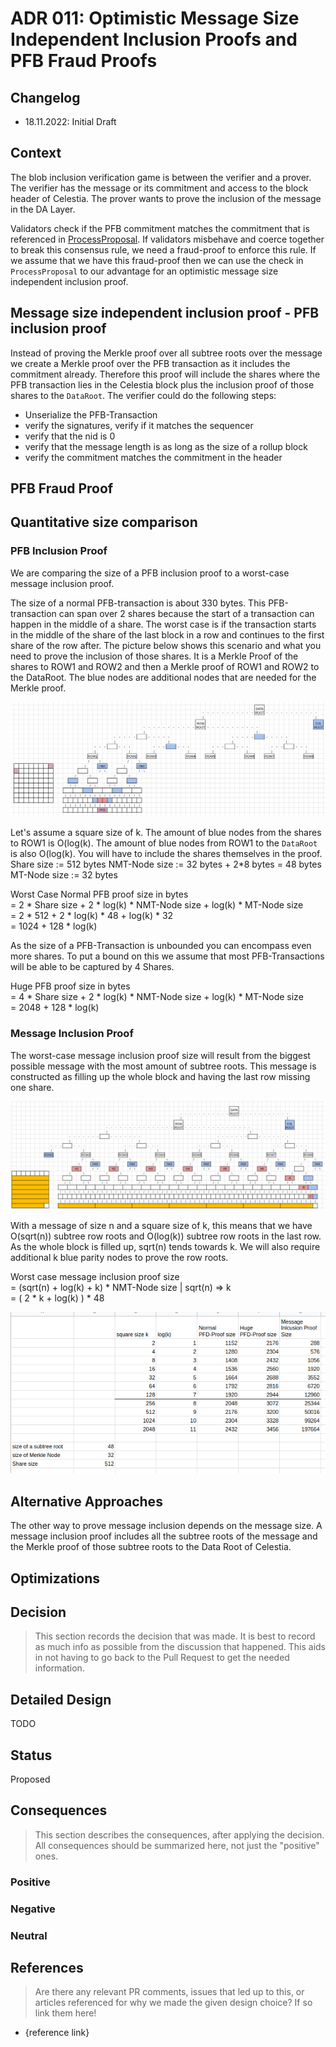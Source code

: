 # ADR 011: Optimistic Message Size Independent Inclusion Proofs and PFB Fraud Proofs

## Changelog

- 18.11.2022: Initial Draft

## Context

The blob inclusion verification game is between the verifier and a prover. The verifier has the message or its commitment and access to the block header of Celestia. The prover wants to prove the inclusion of the message in the DA Layer.

Validators check if the PFB commitment matches the commitment that is referenced in [ProcessProposal](https://github.com/celestiaorg/celestia-app/blob/3473000a9ff04fccfbba83929711fe11643b782c/app/process_proposal.go#L113). If validators misbehave and coerce together to break this consensus rule, we need a fraud-proof to enforce this rule. If we assume that we have this fraud-proof then we can use the check in `ProcessProposal` to our advantage for an optimistic message size independent inclusion proof.

## Message size independent inclusion proof - PFB inclusion proof

Instead of proving the Merkle proof over all subtree roots over the message we create a Merkle proof over the PFB transaction as it includes the commitment already. Therefore this proof will include the shares where the PFB transaction lies in the Celestia block plus the inclusion proof of those shares to the `DataRoot`.
The verifier could do the following steps:

- Unserialize the PFB-Transaction
- verify the signatures, verify if it matches the sequencer
- verify that the nid is 0
- verify that the message length is as long as the size of a rollup block
- verify the commitment matches the commitment in the header

## PFB Fraud Proof

## Quantitative size comparison

### PFB Inclusion Proof

We are comparing the size of a PFB inclusion proof to a worst-case message inclusion proof.

The size of a normal PFB-transaction is about 330 bytes. This PFB-transaction can span over 2 shares because the start of a transaction can happen in the middle of a share. The worst case is if the transaction starts in the middle of the share of the last block in a row and continues to the first share of the row after. The picture below shows this scenario and what you need to prove the inclusion of those shares. It is a Merkle Proof of the shares to ROW1 and ROW2 and then a Merkle proof of ROW1 and ROW2 to the DataRoot. The blue nodes are additional nodes that are needed for the Merkle proof.

![PFB Merkle Proof](./assets/pfd-merkle-proof.png)

Let's assume a square size of k. The amount of blue nodes from the shares to ROW1 is O(log(k). The amount of blue nodes from ROW1 to the `DataRoot` is also O(log(k). You will have to include the shares themselves in the proof.
Share size := 512 bytes
NMT-Node size := 32 bytes + 2\*8 bytes = 48 bytes
MT-Node size := 32 bytes

Worst Case Normal PFB proof size in bytes  
= 2 \* Share size + 2 \* log(k) \* NMT-Node size + log(k) \* MT-Node size  
= 2 \* 512 + 2 \* log(k) \* 48 + log(k) \* 32  
= 1024 + 128 \* log(k)  

As the size of a PFB-Transaction is unbounded you can encompass even more shares. To put a bound on this we assume that most PFB-Transactions will be able to be captured by 4 Shares.

Huge PFB proof size in bytes  
= 4 \* Share size + 2 \* log(k) \* NMT-Node size + log(k) \* MT-Node size  
= 2048 + 128 \* log(k)

### Message Inclusion Proof

The worst-case message inclusion proof size will result from the biggest possible message with the most amount of subtree roots. This message is constructed as filling up the whole block and having the last row missing one share.

![Message Inclusion Proof](./assets/message-merkle-proof.png)

With a message of size n and a square size of k, this means that we have O(sqrt(n)) subtree row roots and O(log(k)) subtree row roots in the last row. As the whole block is filled up, sqrt(n) tends towards k. We will also require additional k blue parity nodes to prove the row roots.

Worst case message inclusion proof size  
= (sqrt(n) + log(k) + k) \* NMT-Node size     | sqrt(n) => k  
= ( 2 \* k + log(k) ) \* 48

![PFB Proof Size Result](./assets/pfd-proof-size-result.png)

## Alternative Approaches

The other way to prove message inclusion depends on the message size. A message inclusion proof includes all the subtree roots of the message and the Merkle proof of those subtree roots to the Data Root of Celestia.

## Optimizations



## Decision

> This section records the decision that was made.
> It is best to record as much info as possible from the discussion that happened. This aids in not having to go back to the Pull Request to get the needed information.

## Detailed Design

TODO

## Status

Proposed

## Consequences

> This section describes the consequences, after applying the decision. All consequences should be summarized here, not just the "positive" ones.

### Positive

### Negative

### Neutral

## References

> Are there any relevant PR comments, issues that led up to this, or articles referenced for why we made the given design choice? If so link them here!

- {reference link}

